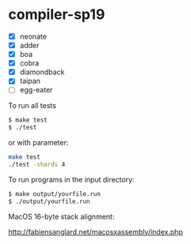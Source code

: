 # compiler-sp19

- [x] neonate
- [x] adder
- [x] boa
- [x] cobra
- [x] diamondback
- [x] taipan
- [ ] egg-eater

To run all tests
```bash
$ make test
$ ./test
```
or with parameter:
```bash
make test
./test -shards 4
```


To run programs in the input directory:
```bash
$ make output/yourfile.run
$ ./output/yourfile.run
```


MacOS 16-byte stack alignment:

http://fabiensanglard.net/macosxassembly/index.php
